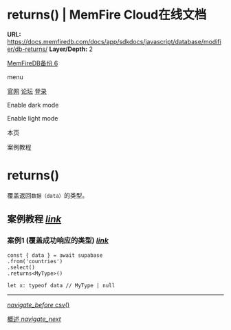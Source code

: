 # returns() | MemFire Cloud在线文档

**URL:** https://docs.memfiredb.com/docs/app/sdkdocs/javascript/database/modifier/db-returns/
**Layer/Depth:** 2

[MemFireDB备份 6](/)

menu

[官网](https://memfiredb.com/)
[论坛](https://community.memfiredb.com/)
[登录](https://cloud.memfiredb.com/auth/login)

Enable dark mode

Enable light mode

本页

案例教程

# returns()

覆盖返回`数据（data）`的类型。

## 案例教程 [*link*](#%e6%a1%88%e4%be%8b%e6%95%99%e7%a8%8b)

### 案例1 (覆盖成功响应的类型) [*link*](#%e6%a1%88%e4%be%8b1--%e8%a6%86%e7%9b%96%e6%88%90%e5%8a%9f%e5%93%8d%e5%ba%94%e7%9a%84%e7%b1%bb%e5%9e%8b)

```
const { data } = await supabase
.from('countries')
.select()
.returns<MyType>()
```

```
let x: typeof data // MyType | null
```

---

[*navigate\_before* csv()](/docs/app/sdkdocs/javascript/database/modifier/db-csv/)

[概述 *navigate\_next*](/docs/app/sdkdocs/javascript/auth/auth-api/)